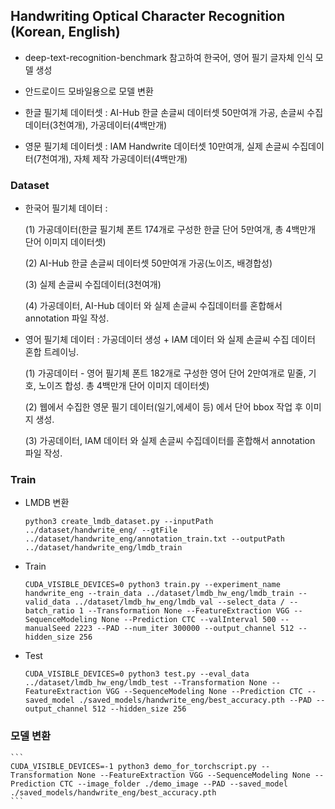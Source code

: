 ## Handwriting Optical Character Recognition (Korean, English)

- deep-text-recognition-benchmark 참고하여 한국어, 영어 필기 글자체 인식 모델 생성

- 안드로이드 모바일용으로 모델 변환

- 한글 필기체 데이터셋 : AI-Hub 한글 손글씨 데이터셋 50만여개 가공, 손글씨 수집데이터(3천여개), 가공데이터(4백만개)

- 영문 필기체 데이터셋 : IAM Handwrite 데이터셋 10만여개, 실제 손글씨 수집데이터(7천여개), 자체 제작 가공데이터(4백만개)

### Dataset

  - 한국어 필기체 데이터 : 
  
    (1) 가공데이터(한글 필기체 폰트 174개로 구성한 한글 단어 5만여개, 총 4백만개 단어 이미지 데이터셋)
  
    (2) AI-Hub 한글 손글씨 데이터셋 50만여개 가공(노이즈, 배경합성)
  
    (3) 실제 손글씨 수집데이터(3천여개)
  
    (4) 가공데이터, AI-Hub 데이터 와 실제 손글씨 수집데이터를 혼합해서 annotation 파일 작성.
  
  - 영어 필기체 데이터 : 가공데이터 생성 + IAM 데이터 와 실제 손글씨 수집 데이터 혼합 트레이닝.
  
    (1) 가공데이터 - 영어 필기체 폰트 182개로 구성한 영어 단어 2만여개로 밑줄, 기호, 노이즈 합성. 총 4백만개 단어 이미지 데이터셋)	
  
    (2) 웹에서 수집한 영문 필기 데이터(일기,에세이 등) 에서 단어 bbox 작업 후 이미지 생성.
  
    (3)	가공데이터, IAM 데이터 와 실제 손글씨 수집데이터를 혼합해서 annotation 파일 작성.
    
### Train

  - LMDB 변환
    ```
    python3 create_lmdb_dataset.py --inputPath ../dataset/handwrite_eng/ --gtFile ../dataset/handwrite_eng/annotation_train.txt --outputPath ../dataset/handwrite_eng/lmdb_train
    ```
  - Train
    ```
    CUDA_VISIBLE_DEVICES=0 python3 train.py --experiment_name handwrite_eng --train_data ../dataset/lmdb_hw_eng/lmdb_train --valid_data ../dataset/lmdb_hw_eng/lmdb_val --select_data / --batch_ratio 1 --Transformation None --FeatureExtraction VGG --SequenceModeling None --Prediction CTC --valInterval 500 --manualSeed 2223 --PAD --num_iter 300000 --output_channel 512 --hidden_size 256
    ```
  - Test
    ```
    CUDA_VISIBLE_DEVICES=0 python3 test.py --eval_data ../dataset/lmdb_hw_eng/lmdb_test --Transformation None --FeatureExtraction VGG --SequenceModeling None --Prediction CTC --saved_model ./saved_models/handwrite_eng/best_accuracy.pth --PAD --output_channel 512 --hidden_size 256
    ```
    
### 모델 변환

    ```
    CUDA_VISIBLE_DEVICES=-1 python3 demo_for_torchscript.py --Transformation None --FeatureExtraction VGG --SequenceModeling None --Prediction CTC --image_folder ./demo_image --PAD --saved_model ./saved_models/handwrite_eng/best_accuracy.pth
    ```
